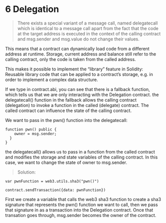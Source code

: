 # 6 Delegation


>There exists a special variant of a message call, named delegatecall which is identical to a message call apart from the fact that the code at the target address is executed in the context of the calling contract and msg.sender and msg.value do not change their values.

This means that a contract can dynamically load code from a different address at runtime. Storage, current address and balance still refer to the calling contract, only the code is taken from the called address.

This makes it possible to implement the “library” feature in Solidity: Reusable library code that can be applied to a contract’s storage, e.g. in order to implement a complex data structure.


If we type in contract.abi, you can see that there is a fallback function, which tells us that we are only interacting with the Delegation contract. the delegatecall() function in the fallback allows the calling contract (delegation) to invoke a function in the called (delegate) contract. The called contract can influence the state of the calling contract. 

We want to pass in the pwn() function into the delegatecall: 

```  
function pwn() public {
    owner = msg.sender;
  }
}
```
the delegatecall() allows us to pass in a function from the called contract and modifies the storage and state variables of the calling contract. In this case, we want to change the state of owner to msg.sender. 

>Solution: 

```
var pwnFunction = web3.utils.sha3("pwn()")

contract.sendTransaction({data: pwnFunction})
```

First we create a variable that calls the web3 sha3 function to create a sha3 signature that represents the pwn() function we want to call, then we pass that signature in as a transaction into the Delegation contract. Once that transation goes through, msg.sender becomes the owner of the contract. 